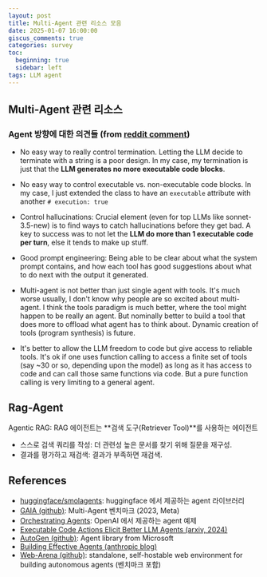 ```yaml
---
layout: post
title: Multi-Agent 관련 리소스 모음
date: 2025-01-07 16:00:00
giscus_comments: true
categories: survey
toc:
  beginning: true
  sidebar: left
tags: LLM agent
---
```




## Multi-Agent 관련 리소스

### Agent 방향에 대한 의견들 (**from [reddit comment](https://www.reddit.com/r/LocalLLaMA/comments/1hqt79i/top_agent_only_27_away_from_degreeholding_humans/)**)

- No easy way to really control termination. Letting the LLM decide to terminate with a string is a poor design. In my case, my termination is just that the **LLM generates no more executable code blocks**.

- No easy way to control executable vs. non-executable code blocks. In my case, I just extended the class to have an `executable` attribute with another `# execution: true`

- Control hallucinations: Crucial element (even for top LLMs like sonnet-3.5-new) is to find ways to catch hallucinations before they get bad. A key to success was to not let the **LLM do more than 1 executable code per turn**, else it tends to make up stuff.

- Good prompt engineering: Being able to be clear about what the system prompt contains, and how each tool has good suggestions about what to do next with the output it generated.

- Multi-agent is not better than just single agent with tools. It's much worse usually, I don't know why people are so excited about multi-agent. I think the tools paradigm is much better, where the tool might happen to be really an agent. But nominally better to build a tool that does more to offload what agent has to think about. Dynamic creation of tools (program synthesis) is future.

- It's better to allow the LLM freedom to code but give access to reliable tools. It's ok if one uses function calling to access a finite set of tools (say ~30 or so, depending upon the model) as long as it has access to code and can call those same functions via code. But a pure function calling is very limiting to a general agent.

## Rag-Agent

Agentic RAG: RAG 에이전트는 **검색 도구(Retriever Tool)**를 사용하는 에이전트

- 스스로 검색 쿼리를 작성: 더 관련성 높은 문서를 찾기 위해 질문을 재구성.
- 결과를 평가하고 재검색: 결과가 부족하면 재검색.

## References

- [huggingface/smolagents](https://github.com/huggingface/smolagents): huggingface 에서 제공하는 agent 라이브러리
- [GAIA (github)](https://github.com/aymeric-roucher/GAIA): Multi-Agent 벤치마크 (2023, Meta)
- [Orchestrating Agents](https://cookbook.openai.com/examples/orchestrating_agents): OpenAI 에서 제공하는 agent 예제
- [Executable Code Actions Elicit Better LLM Agents (arxiv, 2024)](https://arxiv.org/abs/2402.01030)
- [AutoGen (github)](https://github.com/microsoft/autogen): Agent library from Microsoft
- [Building Effective Agents (anthropic blog)](https://www.anthropic.com/research/building-effective-agents)
- [Web-Arena (github)](https://github.com/web-arena-x/webarena): standalone, self-hostable web environment for building autonomous agents (벤치마크 포함)
